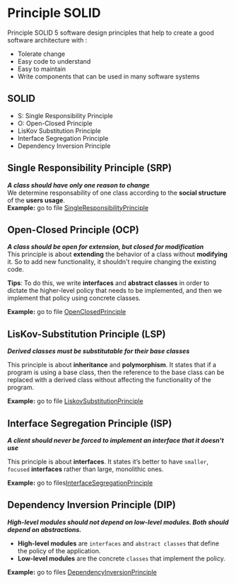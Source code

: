 # Principle SOLID
Principle SOLID 5 software design principles that help to create a good software architecture with :
- Tolerate change
- Easy code to understand
- Easy to maintain
- Write components that can be used in many software systems

## SOLID
- S: Single Responsibility Principle
- O: Open-Closed Principle
- LisKov Substitution Principle
- Interface Segregation Principle
- Dependency Inversion Principle

## Single Responsibility Principle (SRP)
***A class should have only one reason to change*** \
We determine responsability of one class according to the **social structure** of the **users usage**. \
**Example:** go to file [SingleResponsibilityPrinciple](./04x01_SRP)

## Open-Closed Principle (OCP)
***A class should be open for extension, but closed for modification*** \
This principle is about **extending** the behavior of a class without **modifying** it. So to add new functionality, it shouldn't require changing the existing code.

**Tips**: To do this, we write **interfaces** and **abstract classes** in order to dictate the higher-level policy that needs to be implemented, and then we implement that policy using concrete classes.

**Example:** go to file [OpenClosedPrinciple](./04x02_OCP)

## LisKov-Substitution Principle (LSP)
***Derived classes must be substitutable for their base classes*** 

This principle is about **inheritance** and **polymorphism**. It states that if a program is using a base class, then the reference to the base class can be replaced with a derived class without affecting the functionality of the program.

**Example:** go to file [LiskovSubstitutionPrinciple](./04x03_LSP)

## Interface Segregation Principle (ISP)
***A client should never be forced to implement an interface that it doesn't use*** 

This principle is about **interfaces**. It states it’s better to have `smaller`, `focused` **interfaces** rather than large, monolithic ones.

**Example:** go to files[InterfaceSegregationPrinciple](./04x04_ISP)

## Dependency Inversion Principle (DIP)
***High-level modules should not depend on low-level modules. Both should depend on abstractions.*** 

- **High-level modules** are `interfaces` and `abstract classes` that define the policy of the application. 
- **Low-level modules** are the concrete `classes` that implement the policy.

**Example:** go to files [DependencyInversionPrinciple](./04x05_DIP)